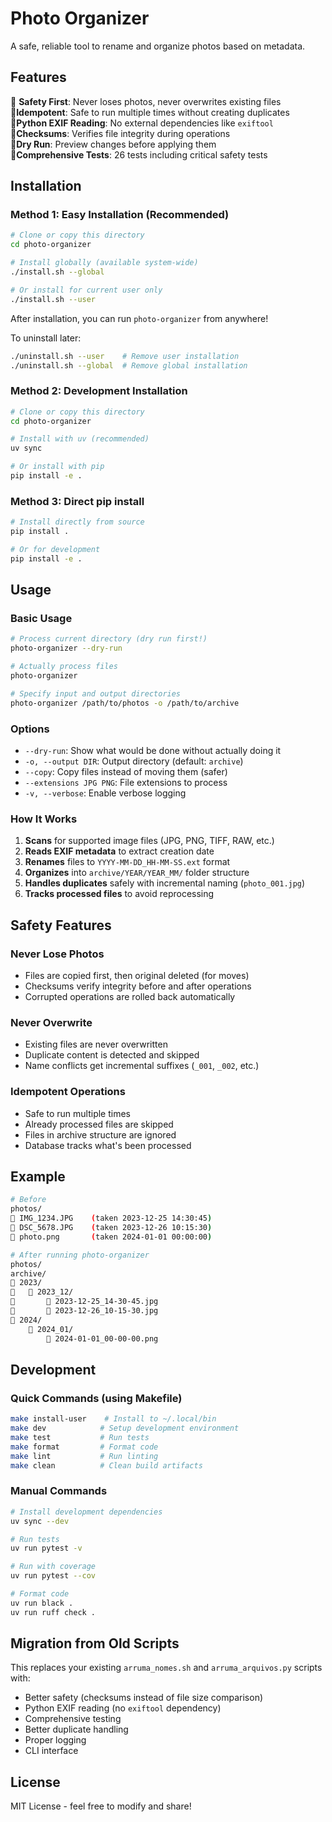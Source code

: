 # Photo Organizer

A safe, reliable tool to rename and organize photos based on metadata. 

## Features

 **Safety First**: Never loses photos, never overwrites existing files  
 **Idempotent**: Safe to run multiple times without creating duplicates  
 **Python EXIF Reading**: No external dependencies like `exiftool`  
 **Checksums**: Verifies file integrity during operations  
 **Dry Run**: Preview changes before applying them  
 **Comprehensive Tests**: 26 tests including critical safety tests  

## Installation

### Method 1: Easy Installation (Recommended)

```bash
# Clone or copy this directory
cd photo-organizer

# Install globally (available system-wide)
./install.sh --global

# Or install for current user only
./install.sh --user
```

After installation, you can run `photo-organizer` from anywhere!

To uninstall later:
```bash
./uninstall.sh --user    # Remove user installation
./uninstall.sh --global  # Remove global installation
```

### Method 2: Development Installation

```bash
# Clone or copy this directory
cd photo-organizer

# Install with uv (recommended)
uv sync

# Or install with pip
pip install -e .
```

### Method 3: Direct pip install

```bash
# Install directly from source
pip install .

# Or for development
pip install -e .
```

## Usage

### Basic Usage
```bash
# Process current directory (dry run first!)
photo-organizer --dry-run

# Actually process files
photo-organizer

# Specify input and output directories
photo-organizer /path/to/photos -o /path/to/archive
```

### Options

- `--dry-run`: Show what would be done without actually doing it
- `-o, --output DIR`: Output directory (default: `archive`)
- `--copy`: Copy files instead of moving them (safer)
- `--extensions JPG PNG`: File extensions to process
- `-v, --verbose`: Enable verbose logging

### How It Works

1. **Scans** for supported image files (JPG, PNG, TIFF, RAW, etc.)
2. **Reads EXIF metadata** to extract creation date
3. **Renames** files to `YYYY-MM-DD_HH-MM-SS.ext` format
4. **Organizes** into `archive/YEAR/YEAR_MM/` folder structure
5. **Handles duplicates** safely with incremental naming (`photo_001.jpg`)
6. **Tracks processed files** to avoid reprocessing

## Safety Features

### Never Lose Photos
- Files are copied first, then original deleted (for moves)
- Checksums verify integrity before and after operations
- Corrupted operations are rolled back automatically

### Never Overwrite
- Existing files are never overwritten
- Duplicate content is detected and skipped
- Name conflicts get incremental suffixes (`_001`, `_002`, etc.)

### Idempotent Operations
- Safe to run multiple times
- Already processed files are skipped
- Files in archive structure are ignored
- Database tracks what's been processed

## Example

```bash
# Before
photos/
   IMG_1234.JPG    (taken 2023-12-25 14:30:45)
   DSC_5678.JPG    (taken 2023-12-26 10:15:30)
   photo.png       (taken 2024-01-01 00:00:00)

# After running photo-organizer
photos/
archive/
   2023/
      2023_12/
          2023-12-25_14-30-45.jpg
          2023-12-26_10-15-30.jpg
   2024/
       2024_01/
           2024-01-01_00-00-00.png
```

## Development

### Quick Commands (using Makefile)

```bash
make install-user    # Install to ~/.local/bin
make dev            # Setup development environment
make test           # Run tests
make format         # Format code
make lint           # Run linting
make clean          # Clean build artifacts
```

### Manual Commands

```bash
# Install development dependencies
uv sync --dev

# Run tests
uv run pytest -v

# Run with coverage
uv run pytest --cov

# Format code
uv run black .
uv run ruff check .
```

## Migration from Old Scripts

This replaces your existing `arruma_nomes.sh` and `arruma_arquivos.py` scripts with:
- Better safety (checksums instead of file size comparison)
- Python EXIF reading (no `exiftool` dependency)
- Comprehensive testing
- Better duplicate handling
- Proper logging
- CLI interface

## License

MIT License - feel free to modify and share!